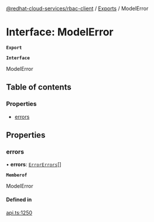 [@redhat-cloud-services/rbac-client](../README.md) / [Exports](../modules.md) / ModelError

# Interface: ModelError

**`Export`**

**`Interface`**

ModelError

## Table of contents

### Properties

- [errors](ModelError.md#errors)

## Properties

### errors

• **errors**: [`ErrorErrors`](ErrorErrors.md)[]

**`Memberof`**

ModelError

#### Defined in

[api.ts:1250](https://github.com/RedHatInsights/javascript-clients/blob/master/packages/rbac/api.ts#L1250)
